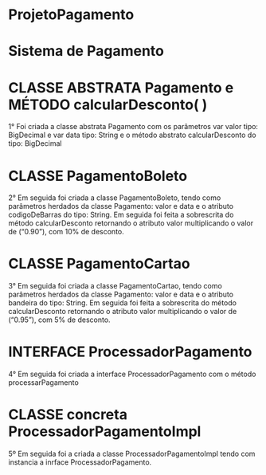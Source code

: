 # ProjetoPagamento

# Sistema de Pagamento 


# CLASSE ABSTRATA Pagamento e MÉTODO calcularDesconto( )
1° Foi criada a classe abstrata Pagamento com os parâmetros var valor tipo: BigDecimal e var data tipo:  String e o método abstrato calcularDesconto do tipo: BigDecimal


# CLASSE PagamentoBoleto
2° Em seguida foi criada a classe PagamentoBoleto, tendo como parâmetros herdados da classe Pagamento: valor e data e o atributo codigoDeBarras do tipo: String. Em seguida foi feita a sobrescrita do método calcularDesconto retornando o atributo valor multiplicando o valor de (“0.90”), com 10% de desconto.


# CLASSE PagamentoCartao
3° Em seguida foi criada a classe PagamentoCartao, tendo como parâmetros herdados da classe Pagamento: valor e data e o atributo bandeira do tipo: String. Em seguida foi feita a sobrescrita do método calcularDesconto retornando o atributo valor multiplicando o valor de (“0.95”), com 5% de desconto.


# INTERFACE ProcessadorPagamento
4° Em seguida foi criada a interface ProcessadorPagamento com o método processarPagamento 

# CLASSE concreta ProcessadorPagamentoImpl 
5º Em seguida foi a criada a classe ProcessadorPagamentoImpl tendo com instancia a inrface ProcessadorPagamento. 


